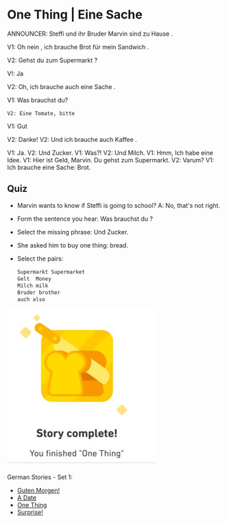 # One Thing | Eine Sache 


ANNOUNCER: Steffi
und
ihr
Bruder
Marvin
sind
zu
Hause
.

V1: Oh
nein
,
ich
brauche
Brot
für
mein
Sandwich
.

V2: Gehst
du
zum
Supermarkt
?


V!: Ja

V2: Oh,
ich
brauche
auch
eine
Sache
.

V1: Was brauchst du?

    V2: Eine Tomate, bitte 


V1: Gut

V2: Danke! 
V2: Und
ich
brauche
auch
Kaffee
.

V1: Ja.
V2: Und Zucker. 
V1: Was?!
V2: Und Milch.
V1: Hmm, Ich habe eine Idee.
V1: Hier ist Geld, Marvin. Du gehst zum Supermarkt.
V2: Varum?
V1: Ich brauche eine Sache: Brot.


## Quiz
* Marvin wants to know if Steffi is going to school? A: No, that's not right.
* Form the sentence you hear: Was
brauchst
du
?
* Select the missing phrase: Und Zucker. 
* She asked him to buy one thing: bread. 
* Select the pairs:

      Supermarkt Supermarket 
      Gelt  Money
      Milch milk
      Bruder brother 
      auch also 
      
      
![result](https://github.com/EO4wellness/T-I-L/blob/main/polyglot/aleman/Castle-1/ONE-Thing.jpg)


German Stories - Set 1:
* [Guten Morgen!](https://github.com/EO4wellness/T-I-L/blob/main/polyglot/aleman/Castle-1/guten-morgen.md)
* [A Date](https://github.com/EO4wellness/T-I-L/blob/main/polyglot/aleman/Castle-1/a-date.md) 
* [One Thing](https://github.com/EO4wellness/T-I-L/blob/main/polyglot/aleman/Castle-1/one-thing.md) 
* [Surprise!](https://github.com/EO4wellness/T-I-L/blob/main/polyglot/aleman/Castle-1/surprise.md) 
